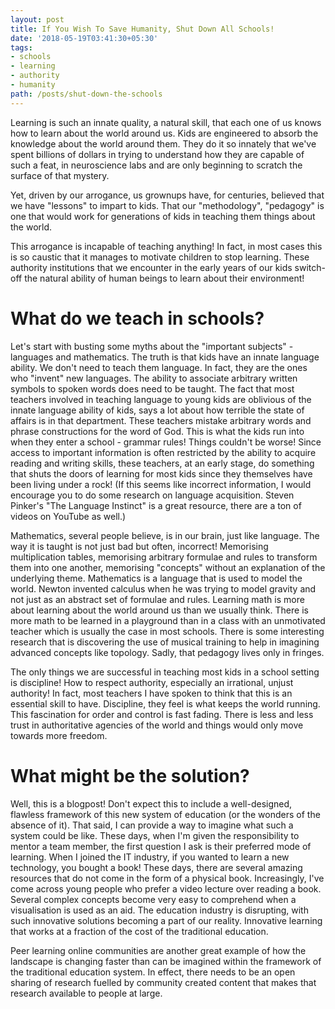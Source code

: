 ```yaml
---
layout: post
title: If You Wish To Save Humanity, Shut Down All Schools!
date: '2018-05-19T03:41:30+05:30'
tags:
- schools
- learning
- authority
- humanity
path: /posts/shut-down-the-schools
---
```


Learning is such an innate quality, a natural skill, that each one of us knows how to learn about the world around us. Kids are engineered to absorb the knowledge about the world around them. They do it so innately that we've spent billions of dollars in trying to understand how they are capable of such a feat, in neuroscience labs and are only beginning to scratch the surface of that mystery.

Yet, driven by our arrogance, us grownups have, for centuries, believed that we have "lessons" to impart to kids. That our "methodology", "pedagogy" is one that would work for generations of kids in teaching them things about the world.

This arrogance is incapable of teaching anything! In fact, in most cases this is so caustic that it manages to motivate children to stop learning. These authority institutions that we encounter in the early years of our kids switch-off the natural ability of human beings to learn about their environment!

# What do we teach in schools?

Let's start with busting some myths about the "important subjects" - languages and mathematics. The truth is that kids have an innate language ability. We don't need to teach them language. In fact, they are the ones who "invent" new languages. The ability to associate arbitrary written symbols to spoken words does need to be taught. The fact that most teachers involved in teaching language to young kids are oblivious of the innate language ability of kids, says a lot about how terrible the state of affairs is in that department. These teachers mistake arbitrary words and phrase constructions for the word of God. This is what the kids run into when they enter a school - grammar rules! Things couldn't be worse! Since access to important information is often restricted by the ability to acquire reading and writing skills, these teachers, at an early stage, do something that shuts the doors of learning for most kids since they themselves have been living under a rock! (If this seems like incorrect information, I would encourage you to do some research on language acquisition. Steven Pinker's "The Language Instinct" is a great resource, there are a ton of videos on YouTube as well.)

Mathematics, several people believe, is in our brain, just like language. The way it is taught is not just bad but often, incorrect! Memorising multiplication tables, memorising arbitrary formulae and rules to transform them into one another, memorising "concepts" without an explanation of the underlying theme. Mathematics is a language that is used to model the world. Newton invented calculus when he was trying to model gravity and not just as an abstract set of formulae and rules. Learning math is more about learning about the world around us than we usually think. There is more math to be learned in a playground than in a class with an unmotivated teacher which is usually the case in most schools. There is some interesting research that is discovering the use of musical training to help in imagining advanced concepts like topology. Sadly, that pedagogy lives only in fringes.

The only things we are successful in teaching most kids in a school setting is discipline! How to respect authority, especially an irrational, unjust authority! In fact, most teachers I have spoken to think that this is an essential skill to have. Discipline, they feel is what keeps the world running. This fascination for order and control is fast fading. There is less and less trust in authoritative agencies of the world and things would only move towards more freedom.

# What might be the solution?

Well, this is a blogpost! Don't expect this to include a well-designed, flawless framework of this new system of education (or the wonders of the absence of it). That said, I can provide a way to imagine what such a system could be like. These days, when I'm given the responsibility to mentor a team member, the first question I ask is their preferred mode of learning. When I joined the IT industry, if you wanted to learn a new technology, you bought a book! These days, there are several amazing resources that do not come in the form of a physical book. Increasingly, I've come across young people who prefer a video lecture over reading a book. Several complex concepts become very easy to comprehend when a visualisation is used as an aid. The education industry is disrupting, with such innovative solutions becoming a part of our reality. Innovative learning that works at a fraction of the cost of the traditional education.

Peer learning online communities are another great example of how the landscape is changing faster than can be imagined within the framework of the traditional education system. In effect, there needs to be an open sharing of research fuelled by community created content that makes that research available to people at large.

